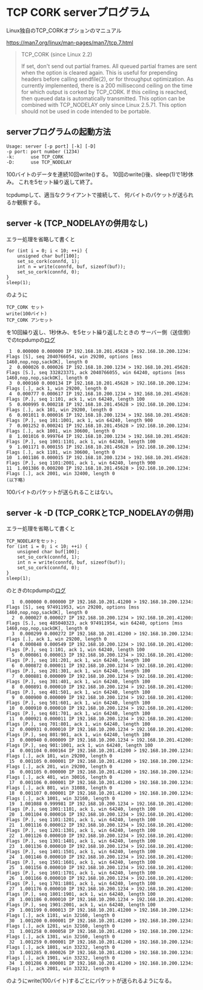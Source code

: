 # TCP CORK serverプログラム

Linux独自のTCP_CORKオプションのマニュアル

https://man7.org/linux/man-pages/man7/tcp.7.html

> TCP_CORK (since Linux 2.2)
>
> If set, don't send out partial frames.  All queued partial
> frames are sent when the option is cleared again.  This is
> useful for prepending headers before calling sendfile(2),
> or for throughput optimization.  As currently implemented,
> there is a 200 millisecond ceiling on the time for which
> output is corked by TCP_CORK.  If this ceiling is reached,
> then queued data is automatically transmitted.  This
> option can be combined with TCP_NODELAY only since Linux
> 2.5.71.  This option should not be used in code intended
> to be portable.

## serverプログラムの起動方法

```
Usage: server [-p port] [-k] [-D] 
-p port: port number (1234)
-k:      use TCP_CORK
-D:      use TCP_NODELAY
```

100バイトのデータを連続10回write()する。
10回のwrite()後、sleep(1)で1秒休み。
これを5セット繰り返して終了。

tcpdumpして、適当なクライアントで接続して、
何バイトのパケットが送られるか観察する。

## server -k (TCP_NODELAYの併用なし)

エラー処理を省略して書くと
```
for (int i = 0; i < 10; ++i) {
    unsigned char buf[100];
    set_so_cork(connfd, 1);
    int n = write(connfd, buf, sizeof(buf));
    set_so_cork(connfd, 0);
}
sleep(1);
```
のように
```
TCP_CORK セット
write(100バイト)
TCP_CORK アンセット
```
を10回繰り返し、1秒休み、を5セット繰り返したときの
サーバー側（送信側）でのtcpdumpの[ログ](cork-only.txt)

```
 1  0.000000 0.000000 IP 192.168.10.201.45628 > 192.168.10.200.1234: Flags [S], seq 2040766054, win 29200, options [mss 1460,nop,nop,sackOK], length 0
 2  0.000026 0.000026 IP 192.168.10.200.1234 > 192.168.10.201.45628: Flags [S.], seq 332823371, ack 2040766055, win 64240, options [mss 1460,nop,nop,sackOK], length 0
 3  0.000160 0.000134 IP 192.168.10.201.45628 > 192.168.10.200.1234: Flags [.], ack 1, win 29200, length 0
 4  0.000777 0.000617 IP 192.168.10.200.1234 > 192.168.10.201.45628: Flags [P.], seq 1:101, ack 1, win 64240, length 100
 5  0.000995 0.000218 IP 192.168.10.201.45628 > 192.168.10.200.1234: Flags [.], ack 101, win 29200, length 0
 6  0.001011 0.000016 IP 192.168.10.200.1234 > 192.168.10.201.45628: Flags [P.], seq 101:1001, ack 1, win 64240, length 900
 7  0.001252 0.000241 IP 192.168.10.201.45628 > 192.168.10.200.1234: Flags [.], ack 1001, win 30600, length 0
 8  1.001016 0.999764 IP 192.168.10.200.1234 > 192.168.10.201.45628: Flags [P.], seq 1001:1101, ack 1, win 64240, length 100
 9  1.001171 0.000155 IP 192.168.10.201.45628 > 192.168.10.200.1234: Flags [.], ack 1101, win 30600, length 0
10  1.001186 0.000015 IP 192.168.10.200.1234 > 192.168.10.201.45628: Flags [P.], seq 1101:2001, ack 1, win 64240, length 900
11  1.001386 0.000200 IP 192.168.10.201.45628 > 192.168.10.200.1234: Flags [.], ack 2001, win 32400, length 0
(以下略)

```
100バイトのパケットが送られることはない。

## server -k -D (TCP_CORKとTCP_NODELAYの併用)

エラー処理を省略して書くと
```
TCP_NODELAYをセット;
for (int i = 0; i < 10; ++i) {
    unsigned char buf[100];
    set_so_cork(connfd, 1);
    int n = write(connfd, buf, sizeof(buf));
    set_so_cork(connfd, 0);
}
sleep(1);
```
のときのtcpdumpの[ログ](cork-with-nodelay.txt)
```
  1  0.000000 0.000000 IP 192.168.10.201.41200 > 192.168.10.200.1234: Flags [S], seq 974911953, win 29200, options [mss 1460,nop,nop,sackOK], length 0
  2  0.000027 0.000027 IP 192.168.10.200.1234 > 192.168.10.201.41200: Flags [S.], seq 485040323, ack 974911954, win 64240, options [mss 1460,nop,nop,sackOK], length 0
  3  0.000299 0.000272 IP 192.168.10.201.41200 > 192.168.10.200.1234: Flags [.], ack 1, win 29200, length 0
  4  0.000848 0.000549 IP 192.168.10.200.1234 > 192.168.10.201.41200: Flags [P.], seq 1:101, ack 1, win 64240, length 100
  5  0.000861 0.000013 IP 192.168.10.200.1234 > 192.168.10.201.41200: Flags [P.], seq 101:201, ack 1, win 64240, length 100
  6  0.000872 0.000011 IP 192.168.10.200.1234 > 192.168.10.201.41200: Flags [P.], seq 201:301, ack 1, win 64240, length 100
  7  0.000881 0.000009 IP 192.168.10.200.1234 > 192.168.10.201.41200: Flags [P.], seq 301:401, ack 1, win 64240, length 100
  8  0.000891 0.000010 IP 192.168.10.200.1234 > 192.168.10.201.41200: Flags [P.], seq 401:501, ack 1, win 64240, length 100
  9  0.000900 0.000009 IP 192.168.10.200.1234 > 192.168.10.201.41200: Flags [P.], seq 501:601, ack 1, win 64240, length 100
 10  0.000910 0.000010 IP 192.168.10.200.1234 > 192.168.10.201.41200: Flags [P.], seq 601:701, ack 1, win 64240, length 100
 11  0.000921 0.000011 IP 192.168.10.200.1234 > 192.168.10.201.41200: Flags [P.], seq 701:801, ack 1, win 64240, length 100
 12  0.000931 0.000010 IP 192.168.10.200.1234 > 192.168.10.201.41200: Flags [P.], seq 801:901, ack 1, win 64240, length 100
 13  0.000940 0.000009 IP 192.168.10.200.1234 > 192.168.10.201.41200: Flags [P.], seq 901:1001, ack 1, win 64240, length 100
 14  0.001104 0.000164 IP 192.168.10.201.41200 > 192.168.10.200.1234: Flags [.], ack 101, win 29200, length 0
 15  0.001105 0.000001 IP 192.168.10.201.41200 > 192.168.10.200.1234: Flags [.], ack 201, win 29200, length 0
 16  0.001105 0.000000 IP 192.168.10.201.41200 > 192.168.10.200.1234: Flags [.], ack 401, win 30016, length 0
 17  0.001106 0.000001 IP 192.168.10.201.41200 > 192.168.10.200.1234: Flags [.], ack 801, win 31088, length 0
 18  0.001107 0.000001 IP 192.168.10.201.41200 > 192.168.10.200.1234: Flags [.], ack 1001, win 32160, length 0
 19  1.001088 0.999981 IP 192.168.10.200.1234 > 192.168.10.201.41200: Flags [P.], seq 1001:1101, ack 1, win 64240, length 100
 20  1.001104 0.000016 IP 192.168.10.200.1234 > 192.168.10.201.41200: Flags [P.], seq 1101:1201, ack 1, win 64240, length 100
 21  1.001116 0.000012 IP 192.168.10.200.1234 > 192.168.10.201.41200: Flags [P.], seq 1201:1301, ack 1, win 64240, length 100
 22  1.001126 0.000010 IP 192.168.10.200.1234 > 192.168.10.201.41200: Flags [P.], seq 1301:1401, ack 1, win 64240, length 100
 23  1.001136 0.000010 IP 192.168.10.200.1234 > 192.168.10.201.41200: Flags [P.], seq 1401:1501, ack 1, win 64240, length 100
 24  1.001146 0.000010 IP 192.168.10.200.1234 > 192.168.10.201.41200: Flags [P.], seq 1501:1601, ack 1, win 64240, length 100
 25  1.001156 0.000010 IP 192.168.10.200.1234 > 192.168.10.201.41200: Flags [P.], seq 1601:1701, ack 1, win 64240, length 100
 26  1.001166 0.000010 IP 192.168.10.200.1234 > 192.168.10.201.41200: Flags [P.], seq 1701:1801, ack 1, win 64240, length 100
 27  1.001176 0.000010 IP 192.168.10.200.1234 > 192.168.10.201.41200: Flags [P.], seq 1801:1901, ack 1, win 64240, length 100
 28  1.001186 0.000010 IP 192.168.10.200.1234 > 192.168.10.201.41200: Flags [P.], seq 1901:2001, ack 1, win 64240, length 100
 29  1.001199 0.000013 IP 192.168.10.201.41200 > 192.168.10.200.1234: Flags [.], ack 1101, win 32160, length 0
 30  1.001200 0.000001 IP 192.168.10.201.41200 > 192.168.10.200.1234: Flags [.], ack 1201, win 32160, length 0
 31  1.001258 0.000058 IP 192.168.10.201.41200 > 192.168.10.200.1234: Flags [.], ack 1301, win 32160, length 0
 32  1.001259 0.000001 IP 192.168.10.201.41200 > 192.168.10.200.1234: Flags [.], ack 1801, win 33232, length 0
 33  1.001285 0.000026 IP 192.168.10.201.41200 > 192.168.10.200.1234: Flags [.], ack 1901, win 33232, length 0
 34  1.001286 0.000001 IP 192.168.10.201.41200 > 192.168.10.200.1234: Flags [.], ack 2001, win 33232, length 0
```
のようにwrite(100バイト)するごとにパケットが送られるようになる。
